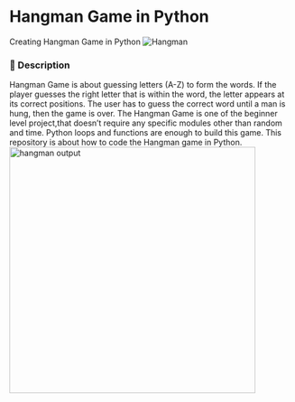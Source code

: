 # Hangman Game in Python
Creating Hangman Game in Python
![Hangman](https://user-images.githubusercontent.com/69802048/133665720-c34792eb-5ab2-4824-b5d4-156c87cb1998.png)
### :space_invader: Description
Hangman Game is about guessing letters (A-Z) to form the words. If the player guesses the right letter that is within the word, the letter appears at its correct positions.
The user has to guess the correct word until a man is hung, then the game is over. The Hangman Game is one of the beginner level project,that doesn’t require any specific modules other than random and time.
Python loops and functions are enough to build this game. This repository is about how to code the Hangman game in Python.
<img width="436" alt="hangman output" src="https://user-images.githubusercontent.com/69802048/133665381-385c8b51-ec4a-4a9f-8efe-e6fc4744156c.png">
